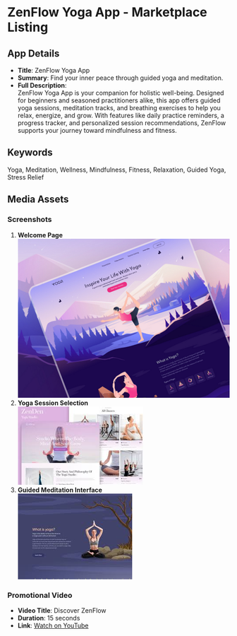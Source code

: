 # ZenFlow Yoga App - Marketplace Listing

## App Details
- **Title**: ZenFlow Yoga App  
- **Summary**: Find your inner peace through guided yoga and meditation.  
- **Full Description**:  
  ZenFlow Yoga App is your companion for holistic well-being. Designed for beginners and seasoned practitioners alike, this app offers guided yoga sessions, meditation tracks, and breathing exercises to help you relax, energize, and grow. With features like daily practice reminders, a progress tracker, and personalized session recommendations, ZenFlow supports your journey toward mindfulness and fitness.

## Keywords  
Yoga, Meditation, Wellness, Mindfulness, Fitness, Relaxation, Guided Yoga, Stress Relief  

## Media Assets  
### Screenshots  
1. **Welcome Page**  
   ![Landing page](assets/LP.jpg)
2. **Yoga Session Selection**  
   ![Screenshot 2](assets/yoga2.jpg)  
3. **Guided Meditation Interface**  
   ![Screenshot 3](assets/yoga3.jpg)  


### Promotional Video  
- **Video Title**: Discover ZenFlow  
- **Duration**: 15 seconds  
- **Link**: [Watch on YouTube]([https://youtube.com/example](https://youtu.be/hJbRpHZr_d0?si=qbVIzZSsfNBn1ose))  

